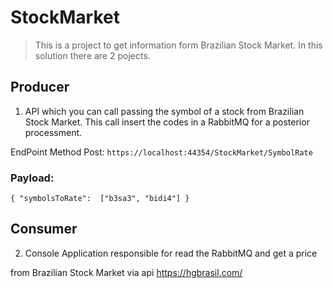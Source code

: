 # StockMarket
> This is a project to get information form Brazilian Stock Market. In this solution there are 2 pojects.

## Producer
1. API which you can call passing the symbol of a stock from Brazilian Stock Market. This call insert the codes in a RabbitMQ
for a posterior processment.

EndPoint Method Post:
`https://localhost:44354/StockMarket/SymbolRate`

### Payload:
`
{
"symbolsToRate":  ["b3sa3", "bidi4"]
}
`

## Consumer
2. Console Application responsible for read the RabbitMQ and get a price 

from Brazilian Stock Market via api https://hgbrasil.com/
